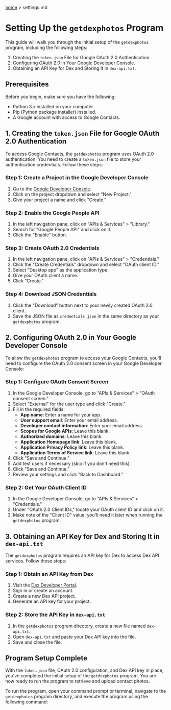 [home](../README.md) > settings.md

# Setting Up the `getdexphotos` Program

This guide will walk you through the initial setup of the `getdexphotos` program, including the following steps:

1. Creating the `token.json` File for Google OAuth 2.0 Authentication.
2. Configuring OAuth 2.0 in Your Google Developer Console.
3. Obtaining an API Key for Dex and Storing It in `dex-api.txt`.

## Prerequisites

Before you begin, make sure you have the following:

- Python 3.x installed on your computer.
- Pip (Python package installer) installed.
- A Google account with access to Google Contacts.

## 1. Creating the `token.json` File for Google OAuth 2.0 Authentication

To access Google Contacts, the `getdexphotos` program uses OAuth 2.0 authentication. You need to create a `token.json` file to store your authentication credentials. Follow these steps:

### Step 1: Create a Project in the Google Developer Console

1. Go to the [Google Developer Console](https://console.developers.google.com/).
2. Click on the project dropdown and select "New Project."
3. Give your project a name and click "Create."

### Step 2: Enable the Google People API

1. In the left navigation pane, click on "APIs & Services" > "Library."
2. Search for "Google People API" and click on it.
3. Click the "Enable" button.

### Step 3: Create OAuth 2.0 Credentials

1. In the left navigation pane, click on "APIs & Services" > "Credentials."
2. Click the "Create Credentials" dropdown and select "OAuth client ID."
3. Select "Desktop app" as the application type.
4. Give your OAuth client a name.
5. Click "Create."

### Step 4: Download JSON Credentials

1. Click the "Download" button next to your newly created OAuth 2.0 client.
2. Save the JSON file as `credentials.json` in the same directory as your `getdexphotos` program.

## 2. Configuring OAuth 2.0 in Your Google Developer Console

To allow the `getdexphotos` program to access your Google Contacts, you'll need to configure the OAuth 2.0 consent screen in your Google Developer Console:

### Step 1: Configure OAuth Consent Screen

1. In the Google Developer Console, go to "APIs & Services" > "OAuth consent screen."
2. Select "External" for the user type and click "Create."
3. Fill in the required fields:
   - **App name**: Enter a name for your app.
   - **User support email**: Enter your email address.
   - **Developer contact information**: Enter your email address.
   - **Scopes for Google APIs**: Leave this blank.
   - **Authorized domains**: Leave this blank.
   - **Application Homepage link**: Leave this blank.
   - **Application Privacy Policy link**: Leave this blank.
   - **Application Terms of Service link**: Leave this blank.
4. Click "Save and Continue."
5. Add test users if necessary (skip if you don't need this).
6. Click "Save and Continue."
7. Review your settings and click "Back to Dashboard."

### Step 2: Get Your OAuth Client ID

1. In the Google Developer Console, go to "APIs & Services" > "Credentials."
2. Under "OAuth 2.0 Client IDs," locate your OAuth client ID and click on it.
3. Make note of the "Client ID" value; you'll need it later when running the `getdexphotos` program.

## 3. Obtaining an API Key for Dex and Storing It in `dex-api.txt`

The `getdexphotos` program requires an API key for Dex to access Dex API services. Follow these steps:

### Step 1: Obtain an API Key from Dex

1. Visit the [Dex Developer Portal](https://developer.getdex.com/).
2. Sign in or create an account.
3. Create a new Dex API project.
4. Generate an API key for your project.

### Step 2: Store the API Key in `dex-api.txt`

1. In the `getdexphotos` program directory, create a new file named `dex-api.txt`.
2. Open `dex-api.txt` and paste your Dex API key into the file.
3. Save and close the file.

## Program Setup Complete

With the `token.json` file, OAuth 2.0 configuration, and Dex API key in place, you've completed the initial setup of the `getdexphotos` program. You are now ready to run the program to retrieve and upload contact photos.

To run the program, open your command prompt or terminal, navigate to the `getdexphotos` program directory, and execute the program using the following command:

